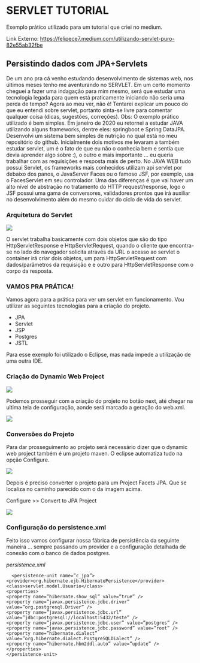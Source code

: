# SERVLET TUTORIAL
Exemplo prático utilizado para um tutorial que criei no medium.

Link Externo: https://felipece7.medium.com/utilizando-servlet-puro-82e55ab32fbe

## Persistindo dados com JPA+Servlets

De um ano pra cá venho estudando desenvolvimento de sistemas web, nos últimos meses tenho me aventurando no SERVLET. Em um certo momento cheguei a fazer uma indagação para mim mesmo, será que estudar uma tecnologia legada para quem está praticamente iniciando não seria uma perda de tempo? Agora ao meu ver, não é! Tentarei explicar um pouco do que eu entendi sobre servlet, portanto sinta-se livre para comentar qualquer coisa (dicas, sugestões, correções). Obs: O exemplo prático utilizado é bem simples.
Em janeiro de 2020 eu retornei a estudar JAVA utilizando alguns frameworks, dentre eles: springboot e Spring DataJPA. Desenvolvi um sistema bem simples de nutrição no qual está no meu repositório do github.
Inicialmente dois motivos me levaram a também estudar servlet, um é o fato de que eu não o conhecia bem e sentia que devia aprender algo sobre :), o outro e mais importante … eu queria trabalhar com as requisições e resposta mais de perto. No JAVA WEB tudo possui Servlet, os frameworks mais conhecidos utilizam api servlet por debaixo dos panos, o JavaServer Faces ou o famoso JSF, por exemplo, usa o FacesServlet em seu controlador. Uma das diferenças é que vai haver um alto nível de abstração no tratamento do HTTP request/response, logo o JSF possui uma gama de conversores, validadores prontos que irá auxiliar no desenvolvimento além do mesmo cuidar do ciclo de vida do servlet.

### Arquitetura do Servlet

<img src="https://miro.medium.com/max/700/0*ekKkBHtFr8b47CYQ.png" />

O servlet trabalha basicamente com dois objetos que são do tipo HttpServletResponse e HttpServletRequest, quando o cliente que encontra-se no lado do navegador solicita através da URL o acesso ao servlet o container irá criar dois objetos, um para HttpServletRequest com dados/parâmetros da requisição e e outro para HttpServletResponse com o corpo da resposta.

### VAMOS PRA PRÁTICA!

Vamos agora para a prática para ver um servlet em funcionamento.
Vou utilizar as seguintes tecnologias para a criação do projeto.

<ul>
  <li>JPA</li>
  <li>Servlet</li>
  <li>JSP</li>
  <li>Postgres</li>
  <li>JSTL</li>
 </ul>

Para esse exemplo foi utilizado o Eclipse, mas nada impede a utilização de uma outra IDE.

### Criação do Dynamic Web Project

<img src="https://miro.medium.com/max/581/1*QwbJBqm8SuKSlJD2r5LsJQ.png" />

Podemos prosseguir com a criação do projeto no botão next, até chegar na ultima tela de configuração, aonde será marcado a geração do web.xml.

<img src="https://miro.medium.com/max/508/1*snbgOUw8VYpI_1AUJWqJIg.png" />

### Conversões do Projeto

Para dar prosseguimento ao projeto será necessário dizer que o dynamic web project também é um projeto maven. O eclipse automatiza tudo na opção Configure.

<img src="https://miro.medium.com/max/657/1*t3f_IWQ8EVDCTg37xGbhtg.png" />

Depois é preciso converter o projeto para um Project Facets JPA. Que se localiza no caminho parecido com o da imagem acima.

Configure >> Convert to JPA Project

<img src="https://miro.medium.com/max/700/1*nd0l7VjyMEn6zAlozKrRAQ.png" />

### Configuração do persistence.xml

Feito isso vamos configurar nossa fábrica de persistência da seguinte maneira … sempre passando um provider e a configuração detalhada de conexão com o banco de dados postgres.

<em>persistence.xml</em>

```
  <persistence-unit name=”c_jpa”>
<provider>org.hibernate.ejb.HibernatePersistence</provider><class>servlet.model.Usuario</class>
<properties>
<property name=”hibernate.show_sql” value=”true” />
<property name=”javax.persistence.jdbc.driver” value=”org.postgresql.Driver” />
<property name=”javax.persistence.jdbc.url” value=”jdbc:postgresql://localhost:5432/teste” />
<property name=”javax.persistence.jdbc.user” value=”postgres” /><property name=”javax.persistence.jdbc.password” value=”root” />
<property name=”hibernate.dialect” value=”org.hibernate.dialect.PostgreSQLDialect” />
<property name=”hibernate.hbm2ddl.auto” value=”update” />
</properties>
</persistence-unit>
```
